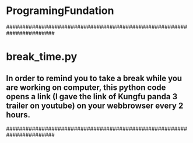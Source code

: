 # ProgramingFundation
#######################################################################
# break_time.py 
## In order to remind you to take a break while you are working on computer, this python code opens a link (I gave the link of Kungfu panda 3 trailer on youtube) on your webbrowser every 2 hours.
#######################################################################
